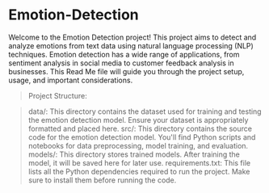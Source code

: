 # Emotion-Detection
Welcome to the Emotion Detection project! This project aims to detect and analyze emotions from text data using natural language processing (NLP) techniques. Emotion detection has a wide range of applications, from sentiment analysis in social media to customer feedback analysis in businesses. This Read Me file will guide you through the project setup, usage, and important considerations.

> Project Structure:

> data/: This directory contains the dataset used for training and testing the emotion detection model. Ensure your dataset is appropriately formatted and placed here.
> src/: This directory contains the source code for the emotion detection model. You'll find Python scripts and notebooks for data preprocessing, model training, and evaluation.
> models/: This directory stores trained models. After training the model, it will be saved here for later use.
> requirements.txt: This file lists all the Python dependencies required to run the project. Make sure to install them before running the code.
